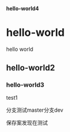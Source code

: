 #### hello-world4
# hello-world
hello world
## hello-world2

### hello-world3

test1


分支测试master分支dev

保存案发现在测试

